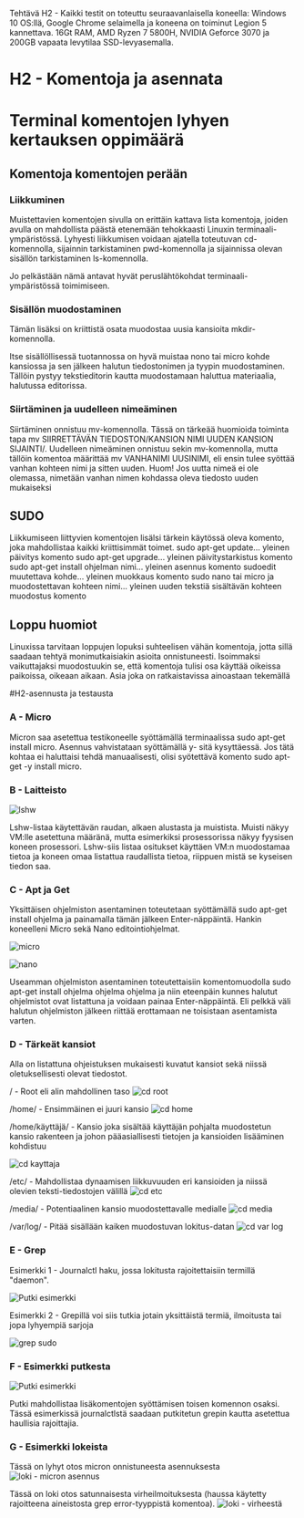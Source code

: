 Tehtävä H2 - Kaikki testit on toteuttu seuraavanlaisella koneella: Windows 10 OS:llä, Google Chrome selaimella ja koneena on toiminut Legion 5 kannettava. 16Gt RAM, AMD Ryzen 7 5800H, NVIDIA Geforce 3070 ja 200GB vapaata levytilaa SSD-levyasemalla.

# H2 - Komentoja ja asennata
# Terminal komentojen lyhyen kertauksen oppimäärä

## Komentoja komentojen perään

### Liikkuminen

Muistettavien komentojen sivulla on erittäin kattava lista komentoja, joiden avulla on mahdollista päästä etenemään tehokkaasti Linuxin terminaali-ympäristössä.
 Lyhyesti liikkumisen voidaan ajatella toteutuvan cd-komennolla, sijainnin tarkistaminen pwd-komennolla ja sijainnissa olevan sisällön tarkistaminen ls-komennolla.

Jo pelkästään nämä antavat hyvät peruslähtökohdat terminaali-ympäristössä toimimiseen.

### Sisällön muodostaminen

Tämän lisäksi on kriittistä osata muodostaa uusia kansioita mkdir-komennolla.

Itse sisällöllisessä tuotannossa on hyvä muistaa nono tai micro kohde kansiossa ja sen jälkeen halutun tiedostonimen ja tyypin muodostaminen. Tällöin pystyy tekstieditorin kautta muodostamaan haluttua materiaalia, halutussa editorissa. 

### Siirtäminen ja uudelleen nimeäminen

Siirtäminen onnistuu mv-komennolla. Tässä on tärkeää huomioida toiminta tapa mv SIIRRETTÄVÄN TIEDOSTON/KANSION NIMI UUDEN KANSION SIJAINTI/.
Uudelleen nimeäminen onnistuu sekin mv-komennolla, mutta tällöin komentoa määrittää mv VANHANIMI UUSINIMI, eli ensin tulee syöttää vanhan kohteen nimi ja sitten uuden. 
Huom! Jos uutta nimeä ei ole olemassa, nimetään vanhan nimen kohdassa oleva tiedosto uuden mukaiseksi

## SUDO

Liikkumiseen liittyvien komentojen lisälsi tärkein käytössä oleva komento, joka mahdollistaa kaikki kriittisimmät toimet.
sudo apt-get update... yleinen päivitys komento
sudo apt-get upgrade... yleinen päivitystarkistus komento
sudo apt-get install ohjelman nimi... yleinen asennus komento
sudoedit muutettava kohde... yleinen muokkaus komento
sudo nano tai micro ja muodostettavan kohteen nimi... yleinen uuden tekstiä sisältävän kohteen muodostus komento

## Loppu huomiot

Linuxissa tarvitaan loppujen lopuksi suhteelisen vähän komentoja, jotta sillä saadaan tehtyä monimutkaisiakin asioita onnistuneesti. 
Isoimmaksi vaikuttajaksi muodostuukin se, että komentoja tulisi osa käyttää oikeissa paikoissa, oikeaan aikaan. Asia joka on ratkaistavissa ainoastaan tekemällä

#H2-asennusta ja testausta


### A - Micro

Micron saa asetettua testikoneelle syöttämällä terminaalissa sudo apt-get install micro.
Asennus vahvistataan syöttämällä y- sitä kysyttäessä. Jos tätä kohtaa ei haluttaisi tehdä manuaalisesti, olisi syötettävä komento sudo apt-get -y install micro.


### B - Laitteisto

![lshw](https://github.com/Andtonyk/h1---Debian/assets/149326156/f0197fdc-0aad-4e45-aa9b-950994ded88c)

Lshw-listaa käytettävän raudan, alkaen alustasta ja muistista. Muisti näkyy VM:lle asetettuna määränä, mutta esimerkiksi prosessorissa näkyy fyysisen koneen prosessori.
Lshw-siis listaa ositukset käyttäen VM:n muodostamaa tietoa ja koneen omaa listattua raudallista tietoa, riippuen mistä se kyseisen tiedon saa.


### C - Apt ja Get

Yksittäisen ohjelmiston asentaminen toteutetaan syöttämällä sudo apt-get install ohjelma ja painamalla tämän jälkeen Enter-näppäintä.
Hankin koneelleni Micro sekä Nano editointiohjelmat.

![micro](https://github.com/Andtonyk/h1---Debian/assets/149326156/6f6714a5-3b34-49ce-9b8b-ef1d243c0f14)

![nano](https://github.com/Andtonyk/h1---Debian/assets/149326156/9586ae46-82c0-4c9a-8b4b-fcd367e917fd)


Useamman ohjelmiston asentaminen toteutettaisiin komentomuodolla sudo apt-get install ohjelma ohjelma ohjelma ja niin eteenpäin kunnes halutut ohjelmistot ovat listattuna ja voidaan painaa Enter-näppäintä. 
Eli pelkkä väli halutun ohjelmiston jälkeen riittää erottamaan ne toisistaan asentamista varten.


### D - Tärkeät kansiot

Alla on listattuna ohjeistuksen mukaisesti kuvatut kansiot sekä niissä oletuksellisesti olevat tiedostot.

/ - Root eli alin mahdollinen taso
![cd root](https://github.com/Andtonyk/h1---Debian/assets/149326156/2c395a3c-62ee-4eaf-b56e-5816354581cf)

/home/ - Ensimmäinen ei juuri kansio
![cd home](https://github.com/Andtonyk/h1---Debian/assets/149326156/1ac1ced8-8480-415b-969c-6b3e865c3a63)

/home/käyttäjä/ - Kansio joka sisältää käyttäjän pohjalta muodostetun kansio rakenteen ja johon pääasiallisesti tietojen ja kansioiden lisääminen kohdistuu

![cd kayttaja](https://github.com/Andtonyk/h1---Debian/assets/149326156/a39c95c2-e23a-49b5-80da-c6e8ba73db91)

/etc/ - Mahdollistaa dynaamisen liikkuvuuden eri kansioiden ja niissä olevien teksti-tiedostojen välillä
![cd etc](https://github.com/Andtonyk/h1---Debian/assets/149326156/2882f88c-9e23-43d4-8e60-bcec52cd81ec)

/media/ - Potentiaalinen kansio muodostettavalle medialle
![cd media](https://github.com/Andtonyk/h1---Debian/assets/149326156/6d3551f7-99c6-4710-b7f3-3fb75724688b)

/var/log/ - Pitää sisällään kaiken muodostuvan lokitus-datan
![cd var log](https://github.com/Andtonyk/h1---Debian/assets/149326156/0c54409c-b594-46bd-a7b2-2d169093280b)


### E - Grep

Esimerkki 1 - Journalctl haku, jossa lokitusta rajoitettaisiin termillä "daemon".

![Putki esimerkki](https://github.com/Andtonyk/h1---Debian/assets/149326156/085b2555-c29d-4690-86ef-9f2724fcc827)

Esimerkki 2 - Grepillä voi siis tutkia jotain yksittäistä termiä, ilmoitusta tai jopa lyhyempiä sarjoja

![grep sudo](https://github.com/Andtonyk/h1---Debian/assets/149326156/74445152-3d64-4220-827a-549881040678)


### F - Esimerkki putkesta

![Putki esimerkki](https://github.com/Andtonyk/h1---Debian/assets/149326156/085b2555-c29d-4690-86ef-9f2724fcc827)

Putki mahdollistaa lisäkomentojen syöttämisen toisen komennon osaksi. Tässä esimerkissä journalctlstä saadaan putkitetun grepin kautta asetettua haullisia rajoittajia.


### G - Esimerkki lokeista

Tässä on lyhyt otos micron onnistuneesta asennuksesta
![loki - micron asennus](https://github.com/Andtonyk/h1---Debian/assets/149326156/892e5965-c4b3-4fa0-b3bf-e6882a68d6d5)

Tässä on loki otos satunnaisesta virheilmoituksesta (haussa käytetty rajoitteena aineistosta grep error-tyyppistä komentoa).
![loki - virheestä](https://github.com/Andtonyk/h1---Debian/assets/149326156/49756e65-85dc-4438-b7f4-20cd25ba90bd)
